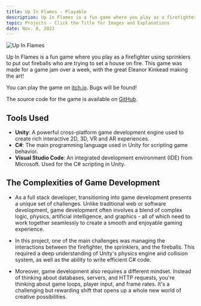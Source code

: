 ```yaml
---
title: Up In Flames - Playable
description: Up In Flames is a fun game where you play as a firefighter using sprinklers to put out fireballs who are trying to set a house on fire. This game was made for a game jam over a week, with the great Eleanor Kinkead making the art!
topic: Projects - Click the Title for Images and Explanations
date: Nov. 8, 2022
---
```


![Up In Flames](/project-2.gif)

Up In Flames is a fun game where you play as a firefighter using sprinklers to put out fireballs who are trying to set a house on fire. This game was made for a game jam over a week, with the great Eleanor Kinkead making the art!

You can play the game on [itch.io](https://kinkeadian25.itch.io/up-in-flames). Bugs will be found!

The source code for the game is available on [GitHub](https://github.com/kinkeadian25/UpInFlames).

## Tools Used

- **Unity**: A powerful cross-platform game development engine used to create rich interactive 2D, 3D, VR and AR experiences.
- **C#**: The main programming language used in Unity for scripting game behavior.
- **Visual Studio Code**: An integrated development environment (IDE) from Microsoft. Used for the C# scripting in Unity.

## The Complexities of Game Development

- As a full stack developer, transitioning into game development presents a unique set of challenges. Unlike traditional web or software development, game development often involves a blend of complex logic, physics, artificial intelligence, and graphics - all of which need to work together seamlessly to create a smooth and enjoyable gaming experience.

- In this project, one of the main challenges was managing the interactions between the firefighter, the sprinklers, and the fireballs. This required a deep understanding of Unity's physics engine and collision system, as well as the ability to write efficient C# code.

- Moreover, game development also requires a different mindset. Instead of thinking about databases, servers, and HTTP requests, you're thinking about game loops, player input, and frame rates. It's a challenging but rewarding shift that opens up a whole new world of creative possibilities.
